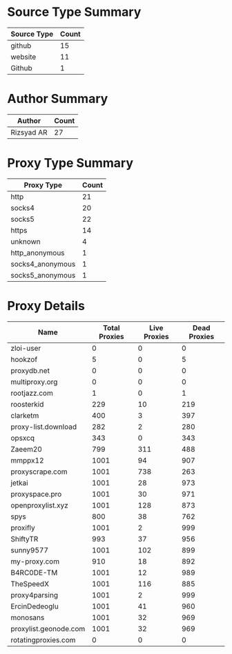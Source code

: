 # Source Type Summary

| Source Type | Count |
|-------------|-------|
| github | 15 |
| website | 11 |
| Github | 1 |


# Author Summary

| Author | Count |
|--------|-------|
| Rizsyad AR | 27 |


# Proxy Type Summary

| Proxy Type | Count |
|------------|-------|
| http | 21 |
| socks4 | 20 |
| socks5 | 22 |
| https | 14 |
| unknown | 4 |
| http_anonymous | 1 |
| socks4_anonymous | 1 |
| socks5_anonymous | 1 |


# Proxy Details

| Name | Total Proxies | Live Proxies | Dead Proxies |
|------|---------------|--------------|---------------|
| zloi-user | 0 | 0 | 0 |
| hookzof | 5 | 0 | 5 |
| proxydb.net | 0 | 0 | 0 |
| multiproxy.org | 0 | 0 | 0 |
| rootjazz.com | 1 | 0 | 1 |
| roosterkid | 229 | 10 | 219 |
| clarketm | 400 | 3 | 397 |
| proxy-list.download | 282 | 2 | 280 |
| opsxcq | 343 | 0 | 343 |
| Zaeem20 | 799 | 311 | 488 |
| mmppx12 | 1001 | 94 | 907 |
| proxyscrape.com | 1001 | 738 | 263 |
| jetkai | 1001 | 28 | 973 |
| proxyspace.pro | 1001 | 30 | 971 |
| openproxylist.xyz | 1001 | 128 | 873 |
| spys | 800 | 38 | 762 |
| proxifly | 1001 | 2 | 999 |
| ShiftyTR | 993 | 37 | 956 |
| sunny9577 | 1001 | 102 | 899 |
| my-proxy.com | 910 | 18 | 892 |
| B4RC0DE-TM | 1001 | 12 | 989 |
| TheSpeedX | 1001 | 116 | 885 |
| proxy4parsing | 1001 | 2 | 999 |
| ErcinDedeoglu | 1001 | 41 | 960 |
| monosans | 1001 | 32 | 969 |
| proxylist.geonode.com | 1001 | 32 | 969 |
| rotatingproxies.com | 0 | 0 | 0 |
